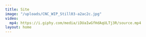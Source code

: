 ```yaml
---
title: Site
image: "/uploads/CNC_WIP_Still03-a2ac2c.jpg"
video:
  mp4: https://i.giphy.com/media/iDUaIwGfHdAqULTj3R/source.mp4
layout: home
---
```


